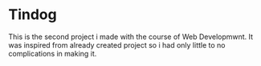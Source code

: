 # Tindog

This is the second project i made with the course of Web Developmwnt. It was inspired from already created project so i had only little to no complications in making it.
